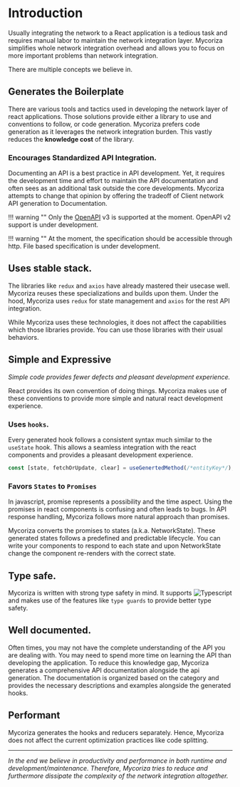 # Introduction

Usually integrating the network to a React application is a tedious task and requires manual labor to maintain the 
network integration layer. Mycoriza simplifies whole network integration overhead and allows you to focus on more
important problems than network integration. 

There are multiple concepts we believe in.

## Generates the Boilerplate

There are various tools and tactics used in developing the network layer of react applications. Those solutions
provide either a library to use and conventions to follow, or code generation. Mycoriza prefers code generation 
as it leverages the network integration burden. This vastly reduces the **knowledge cost** of the library.

### Encourages Standardized API Integration.

Documenting an API is a best practice in API development. Yet, it requires the development time and effort to 
maintain the API documentation and often sees as an additional task outside the core developments. Mycoriza attempts
to change that opinion by offering the tradeoff of Client network API generation to Documentation.

!!! warning "" 
    Only the  [OpenAPI](https://swagger.io/specification/) v3 is supported at the moment. OpenAPI v2 support is under
    development.

!!! warning ""
    At the moment, the specification should be accessible through http. File based specification is under development.

## Uses stable stack.

The libraries like `redux` and `axios` have already mastered their usecase well. Mycoriza reuses these specializations
and builds upon them. Under the hood, Mycoriza uses `redux` for state management and `axios` for the rest API 
integration.

While Mycoriza uses these technologies, it does not affect the capabilities which those libraries provide. You can
use those libraries with their usual behaviors.

## Simple and Expressive

_Simple code provides fewer defects and pleasant development experience._   

React provides its own convention of doing things. Mycoriza makes use of these conventions to provide more simple 
and natural react development experience.

### Uses `hooks`.

Every generated hook follows a consistent syntax much similar to the `useState` hook. 
This allows a seamless integration with the react components and provides a pleasant development
experience. 

```jsx
const [state, fetchOrUpdate, clear] = useGenertedMethod(/*entityKey*/);
```

### Favors `States` to `Promises`

In javascript, promise represents a possibility and the time aspect. Using the promises in react components is 
confusing and often leads to bugs. In API response handling, Mycoriza follows more natural approach than promises. 

Mycoriza converts the promises to states (a.k.a. NetworkState). These generated states follows a predefined 
and predictable lifecycle. You can write your components to respond to each state and upon NetworkState change 
the component re-renders with the correct state.

## Type safe.

Mycoriza is written with strong type safety in mind. It supports ![Typescript](https://img.shields.io/badge/typescript-4.4%2B-blue) 
and makes use of the features like `type guards` to provide better type safety.  

## Well documented.

Often times, you may not have the complete understanding of the API you are dealing with. You may need to spend
more time on learning the API than developing the application. To reduce this knowledge gap, Mycoriza generates a 
comprehensive API documentation alongside the api generation. The documentation is organized based on the category 
and provides the necessary descriptions and examples alongside the generated hooks.

## Performant

Mycoriza generates the hooks and reducers separately. Hence, Mycoriza does not affect the current optimization 
practices like code splitting.

****

_In the end we believe in productivity and performance in both runtime and development/maintenance.
Therefore, Mycoriza tries to reduce and furthermore dissipate the complexity of the network integration altogether._

